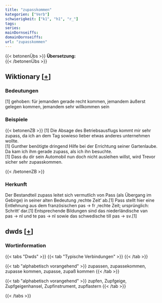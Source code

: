 ```yaml
---
title: "zupasskommen"
kategorien: ["Verb"]
schwierigkeit: ["k1", "h1", "r_"]
tags:
series:
mainDornseiffs:
domainDornseiffs:
url: "zupasskommen"
---
```


{{< betonenÜbs >}}
**Übersetzung:**  
{{< /betonenÜbs >}}

## Wiktionary [[+](https://de.wiktionary.org/wiki/zupasskommen)]

### Bedeutungen
[1] gehoben: für jemanden gerade recht kommen, jemandem äußerst gelegen kommen, jemandem sehr willkommen sein  

### Beispiele
{{< betonenZB >}}
[1] Die Absage des Betriebsausflugs kommt mir sehr zupass, da ich an dem Tag sowieso lieber etwas anderes unternehmen wollte.  
[1] Gunther benötigte dringend Hilfe bei der Errichtung seiner Gartenlaube. Da kam ich ihm gerade zupass, als ich ihn besuchte.  
[1] Dass du dir sein Automobil nun doch nicht ausleihen willst, wird Trevor sicher sehr zupasskommen.  

{{< /betonenZB >}}
### Herkunft
Der Bestandteil zupass leitet sich vermutlich von Pass (als Übergang im Gebirge) in seiner alten Bedeutung ‚rechte Zeit‘ ab.[1] Pass stellt hier eine Entlehnung aus dem französischen pas → fr ‚rechte Zeit; ursprünglich: Schritt‘ dar.[1] Entsprechende Bildungen sind das niederländische van pas → nl und te pas → nl sowie das schwedische till pas → sv.[1]  



## dwds [[+](https://www.dwds.de/wb/zupasskommen)]

### Wortinformation
{{< tabs "Dwds" >}}
{{< tab "Typische Verbindungen" >}}
{{< /tab >}}

{{< tab "alphabetisch vorangehend" >}}
zupassen, zupassekommen, zupasse kommen, zupasse, zupaß kommen
{{< /tab >}}

{{< tab "alphabetisch vorangehend" >}}
zupfen, Zupfgeige, Zupfgeigenhansel, Zupfinstrument, zupflastern
{{< /tab >}}

{{< /tabs >}}

